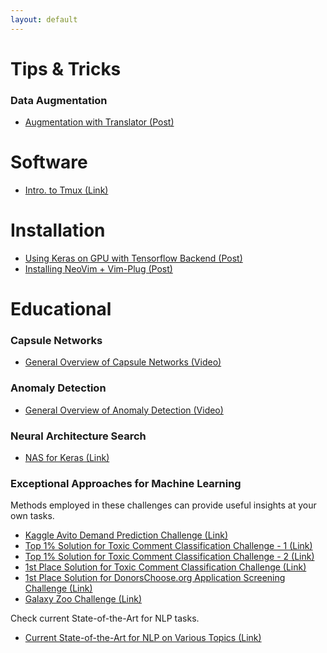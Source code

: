 ```yaml
---
layout: default
---
```


# Tips & Tricks

### Data Augmentation
*   [Augmentation with Translator (Post)](data_augmentation.md)

# Software
* [Intro. to Tmux (Link)](https://www.hamvocke.com/blog/a-quick-and-easy-guide-to-tmux/)

# Installation
*  [Using Keras on GPU with Tensorflow Backend (Post)](keras_gpu.md)
*  [Installing NeoVim + Vim-Plug (Post)](neovim_vimplug.md)

# Educational

### Capsule Networks
*   [General Overview of Capsule Networks (Video)](https://www.youtube.com/watch?v=pPN8d0E3900)

### Anomaly Detection
*   [General Overview of Anomaly Detection (Video)](https://www.youtube.com/watch?v=7dHyNPE9sgg)

### Neural Architecture Search
*   [NAS for Keras (Link)](https://autokeras.com/)

### Exceptional Approaches for Machine Learning
Methods employed in these challenges can provide useful insights at your own tasks.

*   [Kaggle Avito Demand Prediction Challenge (Link)](http://mlexplained.com/2018/08/18/kaggle-avito-demand-prediction-challenge-analysis-of-winning-submissions/)
*   [Top 1% Solution for Toxic Comment Classification Challenge - 1 (Link)](https://medium.com/@zake7749/top-1-solution-to-toxic-comment-classification-challenge-ea28dbe75054)
*   [Top 1% Solution for Toxic Comment Classification Challenge - 2 (Link)](https://sijunhe.github.io/blog/2018/05/01/kaggle-toxic-comment/)
*   [1st Place Solution for Toxic Comment Classification Challenge (Link)](https://www.kaggle.com/c/jigsaw-toxic-comment-classification-challenge/discussion/52557)
*   [1st Place Solution for DonorsChoose.org Application Screening Challenge (Link) ](https://www.kaggle.com/shadowwarrior/1st-place-solution)
*   [Galaxy Zoo Challenge (Link)](http://benanne.github.io/2014/04/05/galaxy-zoo.html)

Check current State-of-the-Art for NLP tasks.
* [Current State-of-the-Art for NLP on Various Topics (Link)](http://nlpprogress.com/)
